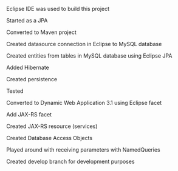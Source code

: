 Eclipse IDE was used to build this project

Started as a JPA

Converted to Maven project

Created datasource connection in Eclipse to MySQL database

Created entities from tables in MySQL database using Eclipse JPA

Added Hibernate

Created persistence

Tested

Converted to Dynamic Web Application 3.1 using Eclipse facet

Add JAX-RS facet

Created JAX-RS resource (services)

Created Database Access Objects

Played around with receiving parameters with NamedQueries

Created develop branch for development purposes